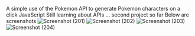 A simple use of the Pokemon API to generate Pokemon characters on a click
JavaScript
Still learning about APIs ... second project so far
Below are screenshots
![Screenshot (201)](https://github.com/Senam-Kudjo/Pokemon-Generator-/assets/108673986/7094d689-1fb2-4227-88e4-9d6267d4a278)
![Screenshot (202)](https://github.com/Senam-Kudjo/Pokemon-Generator-/assets/108673986/0c256da6-84fb-4349-909b-763496808527)
![Screenshot (203)](https://github.com/Senam-Kudjo/Pokemon-Generator-/assets/108673986/b7e22da3-3294-40de-9288-579f76b751cf)
![Screenshot (204)](https://github.com/Senam-Kudjo/Pokemon-Generator-/assets/108673986/f433e44d-0365-4761-ae32-0e9ddade364f)
